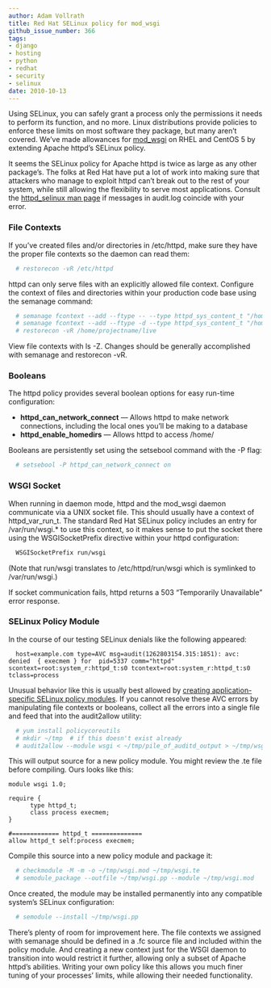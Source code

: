 ```yaml
---
author: Adam Vollrath
title: Red Hat SELinux policy for mod_wsgi
github_issue_number: 366
tags:
- django
- hosting
- python
- redhat
- security
- selinux
date: 2010-10-13
---
```




Using SELinux, you can safely grant a process only the permissions it needs to perform its function, and no more.  Linux distributions provide policies to enforce these limits on most software they package, but many aren’t covered. We’ve made allowances for [mod_wsgi](https://code.google.com/archive/p/modwsgi/) on RHEL and CentOS 5 by extending Apache httpd’s SELinux policy.

It seems the SELinux policy for Apache httpd is twice as large as any other package’s.  The folks at Red Hat have put a lot of work into making sure that attackers who manage to exploit httpd can’t break out to the rest of your system, while still allowing the flexibility to serve most applications.  Consult the [httpd_selinux man page](https://linux.die.net/man/8/httpd_selinux) if messages in audit.log coincide with your error.

###  File Contexts 

If you’ve created files and/or directories in /etc/httpd, make sure they have the proper file contexts so the daemon can read them:

```bash
  # restorecon -vR /etc/httpd
```

httpd can only serve files with an explicitly allowed file context.  Configure the context of files and directories within your production code base using the semanage command:

```bash
  # semanage fcontext --add --ftype -- --type httpd_sys_content_t "/home/projectname/live(/.*)?"
  # semanage fcontext --add --ftype -d --type httpd_sys_content_t "/home/projectname/live(/.*)?"
  # restorecon -vR /home/projectname/live
```

View file contexts with ls -Z.  Changes should be generally accomplished with semanage and restorecon -vR.

###  Booleans 

The httpd policy provides several boolean options for easy run-time configuration:

- **httpd_can_network_connect** — Allows httpd to make network connections, including the local ones you’ll be making to a database
- **httpd_enable_homedirs** — Allows httpd to access /home/

Booleans are persistently set using the setsebool command with the -P flag:

```bash
  # setsebool -P httpd_can_network_connect on
```

###  WSGI Socket 

When running in daemon mode, httpd and the mod_wsgi daemon communicate via a UNIX socket file. This should usually have a context of httpd_var_run_t. The standard Red Hat SELinux policy includes an entry for /var/run/wsgi.* to use this context, so it makes sense to put the socket there using the WSGISocketPrefix directive within your httpd configuration:

```bash
  WSGISocketPrefix run/wsgi
```

(Note that run/wsgi translates to /etc/httpd/run/wsgi which is symlinked to /var/run/wsgi.)

If socket communication fails, httpd returns a 503 “Temporarily Unavailable” error response.

###  SELinux Policy Module 

In the course of our testing SELinux denials like the following appeared:

```plain
  host=example.com type=AVC msg=audit(1262803154.315:1851): avc:  denied  { execmem } for  pid=5337 comm="httpd" scontext=root:system_r:httpd_t:s0 tcontext=root:system_r:httpd_t:s0 tclass=process
```

Unusual behavior like this is usually best allowed by [creating application-specific SELinux policy modules](https://fedoraproject.org/wiki/SELinux/LoadableModules/Audit2allow). If you cannot resolve these AVC errors by manipulating file contexts or booleans, collect all the errors into a single file and feed that into the audit2allow utility:

```bash
  # yum install policycoreutils
  # mkdir ~/tmp  # if this doesn't exist already
  # audit2allow --module wsgi < ~/tmp/pile_of_auditd_output > ~/tmp/wsgi.te
```

This will output source for a new policy module. You might review the .te file before compiling. Ours looks like this:

```plain
module wsgi 1.0;

require {
      type httpd_t;
      class process execmem;
}

#============= httpd_t ==============
allow httpd_t self:process execmem;
```

Compile this source into a new policy module and package it:

```bash
  # checkmodule -M -m -o ~/tmp/wsgi.mod ~/tmp/wsgi.te
  # semodule_package --outfile ~/tmp/wsgi.pp --module ~/tmp/wsgi.mod
```

Once created, the module may be installed permanently into any compatible system’s SELinux configuration:

```bash
  # semodule --install ~/tmp/wsgi.pp
```

There’s plenty of room for improvement here. The file contexts we assigned with semanage should be defined in a .fc source file and included within the policy module. And creating a new context just for the WSGI daemon to transition into would restrict it further, allowing only a subset of Apache httpd’s abilities. Writing your own policy like this allows you much finer tuning of your processes’ limits, while allowing their needed functionality.


